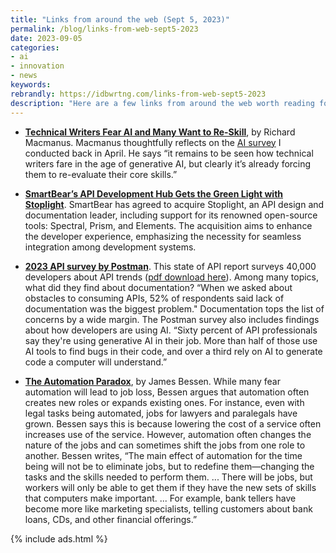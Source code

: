 ```yaml
---
title: "Links from around the web (Sept 5, 2023)"
permalink: /blog/links-from-web-sept5-2023
date: 2023-09-05
categories:
- ai
- innovation
- news
keywords: 
rebrandly: https://idbwrtng.com/links-from-web-sept5-2023
description: "Here are a few links from around the web worth reading for September 5, 2023."
---
```


* **[Technical Writers Fear AI and Many Want to Re-Skill](https://www.aiwriterworld.com/p/technical-writers-fear-ai)**, by Richard Macmanus. Macmanus thoughtfully reflects on the [AI survey](https://idratherbewriting.com/blog/survey-analysis-tech-writers-on-ai/) I conducted back in April. He says “it remains to be seen how technical writers fare in the age of generative AI, but clearly it’s already forcing them to re-evaluate their core skills.”

* **[SmartBear’s API Development Hub Gets the Green Light with Stoplight](https://smartbear.com/blog/smartbears-api-development-hub-gets-the-green-light-with-stoplight)**. SmartBear has agreed to acquire Stoplight, an API design and documentation leader, including support for its renowned open-source tools: Spectral, Prism, and Elements. The acquisition aims to enhance the developer experience, emphasizing the necessity for seamless integration among development systems. 

* **[2023 API survey by Postman](https://www.postman.com/state-of-api/)**. This state of API report surveys 40,000 developers about API trends ([pdf download here](https://voyager.postman.com/pdf/2023-state-of-the-api-report-postman.pdf)). Among many topics, what did they find about documentation? “When we asked about obstacles to consuming APIs, 52% of respondents said lack of documentation was the biggest problem." Documentation tops the list of concerns by a wide margin. The Postman survey also includes findings about how developers are using AI. “Sixty percent of API professionals say they're using generative AI in their job. More than half of those use AI tools to find bugs in their code, and over a third rely on AI to generate code a computer will understand.” 

* **[The Automation Paradox](https://www.theatlantic.com/business/archive/2016/01/automation-paradox/424437)**, by James Bessen. While many fear automation will lead to job loss, Bessen argues that automation often creates new roles or expands existing ones. For instance, even with legal tasks being automated, jobs for lawyers and paralegals have grown. Bessen says this is because lowering the cost of a service often increases use of the service. However, automation often changes the nature of the jobs and can sometimes shift the jobs from one role to another. Bessen writes, “The main effect of automation for the time being will not be to eliminate jobs, but to redefine them—changing the tasks and the skills needed to perform them. ... There will be jobs, but workers will only be able to get them if they have the new sets of skills that computers make important. ... For example, bank tellers have become more like marketing specialists, telling customers about bank loans, CDs, and other financial offerings.”

{% include ads.html %}